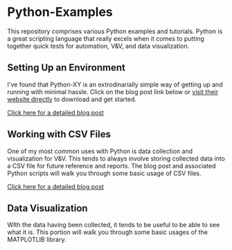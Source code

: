 # Python-Examples
This repository comprises various Python examples and tutorials. Python is a great scripting language that really excels when it comes to putting together quick tests for automation, V&V, and data visualization. 


## Setting Up an Environment
I've found that Python-XY is an extrodinarially simple way of getting up and running with minimal hassle. Click on the blog post link below or [visit their website directly](python-xy.github.io) to download and get started. 

[Click here for a detailed blog post](http://oshgarage.com/python-setting-up-an-environment/)


## Working with CSV Files
One of my most common uses with Python is data collection and visualization for V&V. This tends to always involve storing collected data into a CSV file for future reference and reports. The blog post and associated Python scripts will walk you through some basic usage of CSV files. 

[Click here for a detailed blog post](http://oshgarage.com/python-working-with-csv-files/)


## Data Visualization
WIth the data having been collected, it tends to be useful to be able to see what it is. This portion will walk you through some basic usages of the MATPLOTLIB library. 